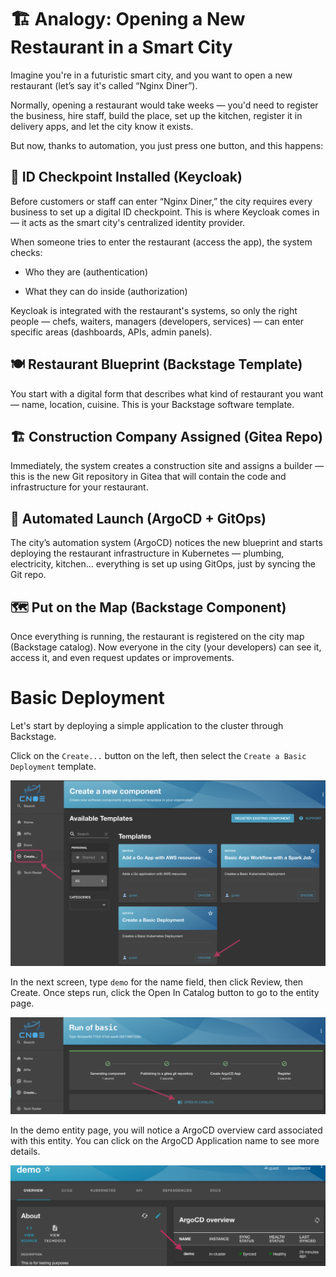 # 🏗️ Analogy: Opening a New Restaurant in a Smart City

Imagine you're in a futuristic smart city, and you want to open a new restaurant (let’s say it's called “Nginx Diner”).

Normally, opening a restaurant would take weeks — you'd need to register the business, hire staff, build the place, set up the kitchen, register it in delivery apps, and let the city know it exists.

But now, thanks to automation, you just press one button, and this happens:

## 🔐 ID Checkpoint Installed (Keycloak)
Before customers or staff can enter “Nginx Diner,” the city requires every business to set up a digital ID checkpoint. This is where Keycloak comes in — it acts as the smart city's centralized identity provider.

When someone tries to enter the restaurant (access the app), the system checks:

- Who they are (authentication)

- What they can do inside (authorization)

Keycloak is integrated with the restaurant's systems, so only the right people — chefs, waiters, managers (developers, services) — can enter specific areas (dashboards, APIs, admin panels).

## 🍽️ Restaurant Blueprint (Backstage Template)
You start with a digital form that describes what kind of restaurant you want — name, location, cuisine. This is your Backstage software template.

## 🏗️ Construction Company Assigned (Gitea Repo)
Immediately, the system creates a construction site and assigns a builder — this is the new Git repository in Gitea that will contain the code and infrastructure for your restaurant.

## 🚀 Automated Launch (ArgoCD + GitOps)
The city’s automation system (ArgoCD) notices the new blueprint and starts deploying the restaurant infrastructure in Kubernetes — plumbing, electricity, kitchen... everything is set up using GitOps, just by syncing the Git repo.

## 🗺️ Put on the Map (Backstage Component)
Once everything is running, the restaurant is registered on the city map (Backstage catalog). Now everyone in the city (your developers) can see it, access it, and even request updates or improvements.

# Basic Deployment

Let's start by deploying a simple application to the cluster through Backstage.

Click on the `Create...` button on the left, then select the `Create a Basic Deployment` template.

![img.png](images/backstage-templates.png)


In the next screen, type `demo` for the name field, then click Review, then Create. 
Once steps run, click the Open In Catalog button to go to the entity page. 

![img.png](images/basic-template-flow.png)

In the demo entity page, you will notice a ArgoCD overview card associated with this entity. 
You can click on the ArgoCD Application name to see more details.

![img.png](images/demo-entity.png)
